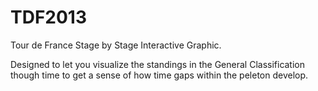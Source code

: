 TDF2013
=======

Tour de France Stage by Stage Interactive Graphic.

Designed to let you visualize the standings in the General Classification though time to get a sense of how time gaps within the peleton develop.

